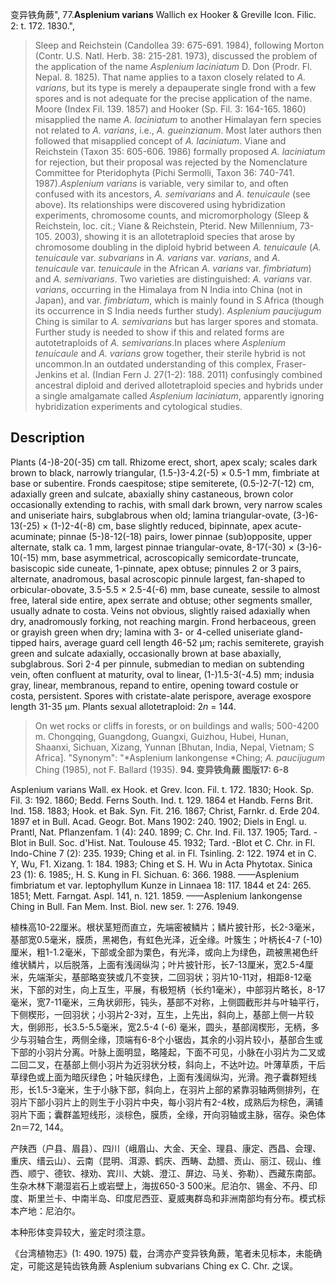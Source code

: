 变异铁角蕨",
77.**Asplenium varians** Wallich ex Hooker & Greville Icon. Filic. 2: t. 172. 1830.",

> Sleep and Reichstein (Candollea 39: 675-691. 1984), following Morton (Contr. U.S. Natl. Herb. 38: 215-281. 1973), discussed the problem of the application of the name *Asplenium laciniatum* D. Don (Prodr. Fl. Nepal. 8. 1825). That name applies to a taxon closely related to *A. varians*, but its type is merely a depauperate single frond with a few spores and is not adequate for the precise application of the name. Moore (Index Fil. 139. 1857) and Hooker (Sp. Fil. 3: 164-165. 1860) misapplied the name *A. laciniatum* to another Himalayan fern species not related to *A. varians*, i.e., *A. gueinzianum*. Most later authors then followed that misapplied concept of *A. laciniatum*. Viane and Reichstein (Taxon 35: 605-606. 1986) formally proposed *A. laciniatum* for rejection, but their proposal was rejected by the Nomenclature Committee for Pteridophyta (Pichi Sermolli, Taxon 36: 740-741. 1987).*Asplenium varians* is variable, very similar to, and often confused with its ancestors, *A. semivarians* and *A. tenuicaule* (see above). Its relationships were discovered using hybridization experiments, chromosome counts, and micromorphology (Sleep &amp; Reichstein, loc. cit.; Viane &amp; Reichstein, Pterid. New Millennium, 73-105. 2003), showing it is an allotetraploid species that arose by chromosome doubling in the diploid hybrid between *A. tenuicaule* (*A. tenuicaule* var. *subvarians* in *A. varians* var. *varians*, and *A. tenuicaule* var. *tenuicaule* in the African *A. varians* var. *fimbriatum*) and *A. semivarians*. Two varieties are distinguished: *A. varians* var. *varians*, occurring in the Himalaya from N India into China (not in Japan), and var. *fimbriatum*, which is mainly found in S Africa (though its occurrence in S India needs further study). *Asplenium paucijugum* Ching is similar to *A. semivarians* but has larger spores and stomata. Further study is needed to show if this and related forms are autotetraploids of *A. semivarians*.In places where *Asplenium tenuicaule* and *A. varians* grow together, their sterile hybrid is not uncommon.In an outdated understanding of this complex, Fraser-Jenkins et al. (Indian Fern J. 27(1-2): 188. 2011) confusingly combined ancestral diploid and derived allotetraploid species and hybrids under a single amalgamate called *Asplenium laciniatum*, apparently ignoring hybridization experiments and cytological studies.

## Description
Plants (4-)8-20(-35) cm tall. Rhizome erect, short, apex scaly; scales dark brown to black, narrowly triangular, (1.5-)3-4.2(-5) × 0.5-1 mm, fimbriate at base or subentire. Fronds caespitose; stipe semiterete, (0.5-)2-7(-12) cm, adaxially green and sulcate, abaxially shiny castaneous, brown color occasionally extending to rachis, with small dark brown, very narrow scales and uniseriate hairs, subglabrous when old; lamina triangular-ovate, (3-)6-13(-25) × (1-)2-4(-8) cm, base slightly reduced, bipinnate, apex acute-acuminate; pinnae (5-)8-12(-18) pairs, lower pinnae (sub)opposite, upper alternate, stalk ca. 1 mm, largest pinnae triangular-ovate, 8-17(-30) × (3-)6-10(-15) mm, base asymmetrical, acroscopically semicordate-truncate, basiscopic side cuneate, 1-pinnate, apex obtuse; pinnules 2 or 3 pairs, alternate, anadromous, basal acroscopic pinnule largest, fan-shaped to orbicular-obovate, 3.5-5.5 × 2.5-4(-6) mm, base cuneate, sessile to almost free, lateral side entire, apex serrate and obtuse; other segments smaller, usually adnate to costa. Veins not obvious, slightly raised adaxially when dry, anadromously forking, not reaching margin. Frond herbaceous, green or grayish green when dry; lamina with 3- or 4-celled uniseriate gland-tipped hairs, average guard cell length 46-52 µm; rachis semiterete, grayish green and sulcate adaxially, occasionally brown at base abaxially, subglabrous. Sori 2-4 per pinnule, submedian to median on subtending vein, often confluent at maturity, oval to linear, (1-)1.5-3(-4.5) mm; indusia gray, linear, membranous, repand to entire, opening toward costule or costa, persistent. Spores with cristate-alate perispore, average exospore length 31-35 µm. Plants sexual allotetraploid: 2*n* = 144.

> On wet rocks or cliffs in forests, or on buildings and walls; 500-4200 m. Chongqing, Guangdong, Guangxi, Guizhou, Hubei, Hunan, Shaanxi, Sichuan, Xizang, Yunnan [Bhutan, India, Nepal, Vietnam; S Africa].
  "Synonym": "*Asplenium lankongense *Ching; *A. paucijugum* Ching (1985), not F. Ballard (1935).
**94. 变异铁角蕨 图版17: 6-8**

Asplenium varians Wall. ex Hook. et Grev. Icon. Fil. t. 172. 1830; Hook. Sp. Fil. 3: 192. 1860; Bedd. Ferns South. Ind. t. 129. 1864 et Handb. Ferns Brit. Ind. 158. 1883; Hook. et Bak. Syn. Fit. 216. 1867; Christ, Farnkr. d. Erde 204. 1897 et in Bull. Acad. Geogr. Bot. Mans 1902: 240. 1902; Diels in Engl. u. Prantl, Nat. Pflanzenfam. 1 (4): 240. 1899; C. Chr. Ind. Fil. 137. 1905; Tard. -Blot in Bull. Soc. d'Hist. Nat. Toulouse 45. 1932; Tard. -Blot et C. Chr. in Fl. Indo-Chine 7 (2): 235. 1939; Ching et al. in Fl. Tsinling. 2: 122. 1974 et in C. Y, Wu, F1. Xizang. 1: 184. 1983; Ching et S. H. Wu in Acta Phytotax. Sinica 23 (1): 6. 1985;, H. S. Kung in Fl. Sichuan. 6: 366. 1988. ——Asplenium fimbriatum et var. leptophyllum Kunze in Linnaea 18: 117. 1844 et 24: 265. 1851; Mett. Farngat. Aspl. 141, n. 121. 1859. ——Asplenium lankongense Ching in Bull. Fan Mem. Inst. Biol. new ser. 1: 276. 1949.

植株高10-22厘米。根状茎短而直立，先端密被鳞片；鳞片披针形，长2-3毫米，基部宽0.5毫米，膜质，黑褐色，有虹色光泽，近全缘。叶簇生；叶柄长4-7 (-10) 厘米，粗1-1.2毫米，下部或全部为栗色，有光泽，或向上为绿色，疏被黑褐色纤维状鳞片，以后脱落，上面有浅阔纵沟；叶片披针形，长7-13厘米，宽2.5-4厘米，先端渐尖，基部略变狭或几不变狭，二回羽状；羽片10-11对，相距8-12毫米，下部的对生，向上互生，平展，有极短柄（长约1毫米），中部羽片略长，8-17毫米，宽7-11毫米，三角状卵形，钝头，基部不对称，上侧圆截形并与叶轴平行，下侧楔形，一回羽状；小羽片2-3对，互生，上先出，斜向上，基部上侧一片较大，倒卵形，长3.5-5.5毫米，宽2.5-4 (-6) 毫米，圆头，基部阔楔形，无柄，多少与羽轴合生，两侧全缘，顶端有6-8个小锯齿，其余的小羽片较小，基部合生或下部的小羽片分离。叶脉上面明显，略隆起，下面不可见，小脉在小羽片为二叉或二回二叉，在基部上侧小羽片为近羽状分枝，斜向上，不达叶边。叶薄草质，干后草绿色或上面为暗灰绿色；叶轴灰绿色，上面有浅阔纵沟，光滑。孢子囊群短线形，长1.5-3毫米，生于小脉下部，斜向上，在羽片上部的紧靠羽轴两侧排列，在羽片下部小羽片上的则生于小羽片中央，每小羽片有2-4枚，成熟后为棕色，满铺羽片下面；囊群盖短线形，淡棕色，膜质，全缘，开向羽轴或主脉，宿存。染色体2n＝72, 144。

产陕西（户县、眉县）、四川（峨眉山、大金、天全、理县、康定、西昌、会理、重庆、缙云山）、云南（昆明、洱源、鹤庆、西畴、勐腊、贡山、丽江、砚山、维西、顺宁、德钦、禄劝、宾川、大姚、澄江、屏边、马关、弥勒）、西藏东南部。生杂木林下潮湿岩石上或岩壁上，海拔650-3 500米。尼泊尔、锡金、不丹、印度、斯里兰卡、中南半岛、印度尼西亚、夏威夷群岛和非洲南部均有分布。模式标本产地：尼泊尔。

本种形体变异较大，鉴定时须注意。

《台湾植物志》(1: 490. 1975) 载，台湾亦产变异铁角蕨，笔者未见标本，未能确定，可能这是钝齿铁角蕨 Asplenium subvarians Ching ex C. Chr. 之误。
